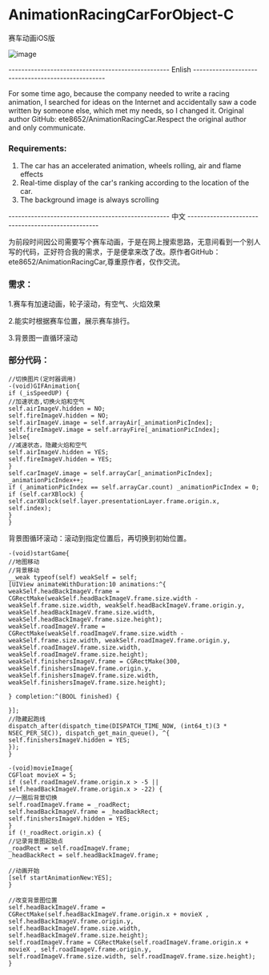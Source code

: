 # AnimationRacingCarForObject-C
赛车动画iOS版

![image](https://github.com/VKOOY/AnimationRacingCarForObject-C/blob/master/VKAnimationRacingCar.gif)

-------------------------------------------------- Enlish --------------------------------------------------

For some time ago, because the company needed to write a racing animation, I searched for ideas on the Internet and accidentally saw a code written by someone else, which met my needs, so I changed it. Original author GitHub: ete8652/AnimationRacingCar.Respect the original author and only communicate.

### Requirements:

1. The car has an accelerated animation, wheels rolling, air and flame effects
2. Real-time display of the car's ranking according to the location of the car.
3. The background image is always scrolling


-------------------------------------------------- 中文 --------------------------------------------------

为前段时间因公司需要写个赛车动画，于是在网上搜索思路，无意间看到一个别人写的代码，正好符合我的需求，于是便拿来改了改。原作者GitHub：ete8652/AnimationRacingCar,尊重原作者，仅作交流。

### 需求：

1.赛车有加速动画，轮子滚动，有空气、火焰效果

2.能实时根据赛车位置，展示赛车排行。

3.背景图一直循环滚动

### 部分代码：

```
//切换图片(定时器调用)
-(void)GIFAnimation{
if (_isSpeedUP) {
//加速状态,切换火焰和空气
self.airImageV.hidden = NO;
self.fireImageV.hidden = NO;
self.airImageV.image = self.arrayAir[_animationPicIndex];
self.fireImageV.image = self.arrayFire[_animationPicIndex];
}else{
//减速状态，隐藏火焰和空气
self.airImageV.hidden = YES;
self.fireImageV.hidden = YES;
}
self.carImageV.image = self.arrayCar[_animationPicIndex];
_animationPicIndex++;
if (_animationPicIndex == self.arrayCar.count) _animationPicIndex = 0;
if (self.carXBlock) {
self.carXBlock(self.layer.presentationLayer.frame.origin.x, self.index);
}
}
```

背景图循环滚动：滚动到指定位置后，再切换到初始位置。

```
-(void)startGame{
//地图移动
//背景移动
__weak typeof(self) weakSelf = self;
[UIView animateWithDuration:10 animations:^{
weakSelf.headBackImageV.frame = CGRectMake(weakSelf.headBackImageV.frame.size.width - weakSelf.frame.size.width, weakSelf.headBackImageV.frame.origin.y, weakSelf.headBackImageV.frame.size.width, weakSelf.headBackImageV.frame.size.height);
weakSelf.roadImageV.frame = CGRectMake(weakSelf.roadImageV.frame.size.width - weakSelf.frame.size.width, weakSelf.roadImageV.frame.origin.y, weakSelf.roadImageV.frame.size.width, weakSelf.roadImageV.frame.size.height);
weakSelf.finishersImageV.frame = CGRectMake(300, weakSelf.finishersImageV.frame.origin.y, weakSelf.finishersImageV.frame.size.width, weakSelf.finishersImageV.frame.size.height);

} completion:^(BOOL finished) {

}];
//隐藏起跑线
dispatch_after(dispatch_time(DISPATCH_TIME_NOW, (int64_t)(3 * NSEC_PER_SEC)), dispatch_get_main_queue(), ^{
self.finishersImageV.hidden = YES;
});
}

-(void)movieImage{
CGFloat movieX = 5;
if (self.roadImageV.frame.origin.x > -5 || self.headBackImageV.frame.origin.x > -22) {
//一圈后背景切换
self.roadImageV.frame = _roadRect;
self.headBackImageV.frame = _headBackRect;
self.finishersImageV.hidden = YES;
}
if (!_roadRect.origin.x) {
//记录背景图起始点
_roadRect = self.roadImageV.frame;
_headBackRect = self.headBackImageV.frame;

//动画开始
[self startAnimationNew:YES];
}

//改变背景图位置
self.headBackImageV.frame = CGRectMake(self.headBackImageV.frame.origin.x + movieX , self.headBackImageV.frame.origin.y, self.headBackImageV.frame.size.width, self.headBackImageV.frame.size.height);
self.roadImageV.frame = CGRectMake(self.roadImageV.frame.origin.x + movieX , self.roadImageV.frame.origin.y, self.roadImageV.frame.size.width, self.roadImageV.frame.size.height);
}
```

